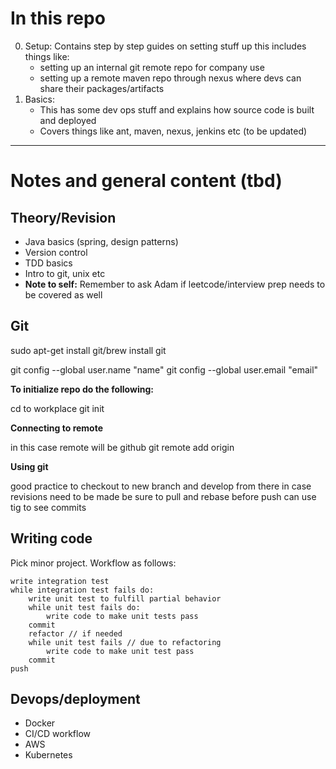 
# In this repo

0. Setup: Contains step by step guides on setting stuff up this includes things like: 
    - setting up an internal git remote repo for company use 
    - setting up a remote maven repo through nexus where devs can share their packages/artifacts
1. Basics:
    - This has some dev ops stuff and explains how source code is built and deployed
    - Covers things like ant, maven, nexus, jenkins etc (to be updated)








---------------------------------------

# Notes and general content (tbd)

Theory/Revision
---------------
- Java basics (spring, design patterns)
- Version control
- TDD basics
- Intro to git, unix etc
- **Note to self:** Remember to ask Adam if leetcode/interview prep needs to be covered as well


Git 
----

sudo apt-get install git/brew install git

git config --global user.name "name"
git config --global user.email "email"

**To initialize repo do the following:**

cd to workplace
git init

**Connecting to remote**

in this case remote will be github
git remote add origin <link>

**Using git**

good practice to checkout to new branch and develop from there in case revisions need to be made
be sure to pull and rebase before push
can use tig to see commits


Writing code
------------

Pick minor project. Workflow as follows:

    write integration test
    while integration test fails do:
        write unit test to fulfill partial behavior
        while unit test fails do:
            write code to make unit tests pass
        commit
        refactor // if needed
        while unit test fails // due to refactoring
            write code to make unit test pass
        commit
    push

Devops/deployment
-----------------

- Docker
- CI/CD workflow
- AWS
- Kubernetes
